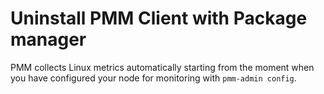 # Uninstall PMM Client with Package manager


PMM collects Linux metrics automatically starting from the moment when you have configured your node for monitoring with `pmm-admin config`.
